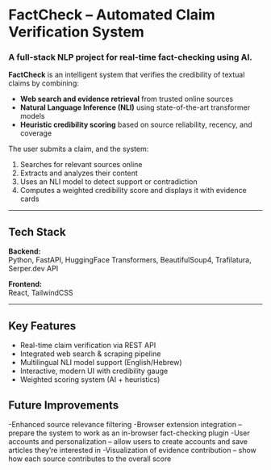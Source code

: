 # FactCheck – Automated Claim Verification System

### A full-stack NLP project for real-time fact-checking using AI.

**FactCheck** is an intelligent system that verifies the credibility of textual claims by combining:
- **Web search and evidence retrieval** from trusted online sources  
- **Natural Language Inference (NLI)** using state-of-the-art transformer models  
- **Heuristic credibility scoring** based on source reliability, recency, and coverage  

The user submits a claim, and the system:
1. Searches for relevant sources online  
2. Extracts and analyzes their content  
3. Uses an NLI model to detect support or contradiction  
4. Computes a weighted credibility score and displays it with evidence cards

---

## Tech Stack

**Backend:**  
Python, FastAPI, HuggingFace Transformers, BeautifulSoup4, Trafilatura, Serper.dev API  

**Frontend:**  
React, TailwindCSS  

---

##  Key Features
- Real-time claim verification via REST API  
- Integrated web search & scraping pipeline  
- Multilingual NLI model support (English/Hebrew)  
- Interactive, modern UI with credibility gauge  
- Weighted scoring system (AI + heuristics)  


## Future Improvements
-Enhanced source relevance filtering
-Browser extension integration – prepare the system to work as an in-browser fact-checking plugin
-User accounts and personalization – allow users to create accounts and save articles they’re interested in
-Visualization of evidence contribution – show how each source contributes to the overall score

